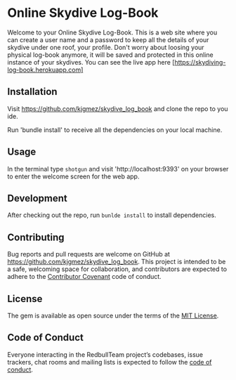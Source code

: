 # Online Skydive Log-Book

Welcome to your Online Skydive Log-Book. This is a web site where you can create a user name and a password to keep all the details of your skydive under one roof, your profile. Don't worry about loosing your physical log-book anymore, it will be saved and protected in this online instance of your skydives. You can see the live app here [https://skydiving-log-book.herokuapp.com] 

## Installation

Visit https://github.com/kjgmez/skydive_log_book and clone the repo to you ide.

Run 'bundle install' to receive all the dependencies on your local machine.

## Usage

In the terminal type `shotgun` and visit 'http://localhost:9393' on your browser to enter the welcome screen for the web app.

## Development

After checking out the repo, run `bunlde install` to install dependencies.

## Contributing

Bug reports and pull requests are welcome on GitHub at https://github.com/kjgmez/skydive_log_book. This project is intended to be a safe, welcoming space for collaboration, and contributors are expected to adhere to the [Contributor Covenant](http://contributor-covenant.org) code of conduct.

## License

The gem is available as open source under the terms of the [MIT License](https://opensource.org/licenses/MIT).

## Code of Conduct

Everyone interacting in the RedbullTeam project’s codebases, issue trackers, chat rooms and mailing lists is expected to follow the [code of conduct](https://github.com/'kjgmez'/redbull_team/blob/master/CODE_OF_CONDUCT.md).
